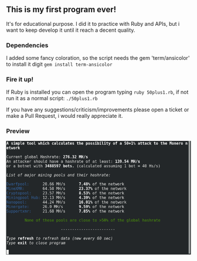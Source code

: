 ## This is my first program ever!
It's for educational purpose. I did it to practice with Ruby and APIs, but i want to keep develop it until it reach a decent quality.

### Dependencies
I added some fancy coloration, so the script needs the gem 'term/ansicolor'
to install it digit `gem install term-ansicolor`

### Fire it up!
If Ruby is installed you can open the program typing `ruby 50plus1.rb`, if not run it as a normal script: `./50plus1.rb`

If you have any suggestions/criticism/improvements please open a ticket or make a Pull Request, i would really appreciate it.

### Preview

![preview](https://raw.githubusercontent.com/erciccione/50plus1-watcher/master/local/preview.png)
